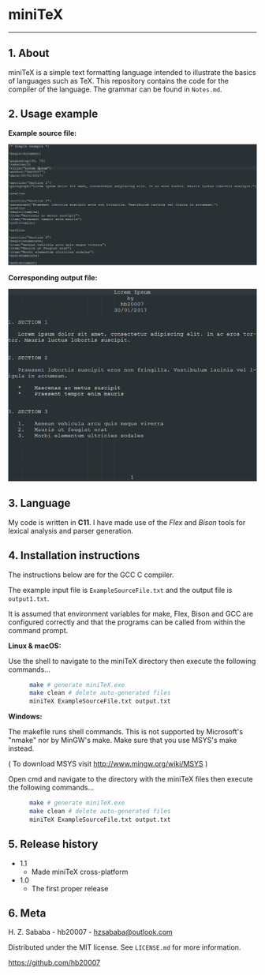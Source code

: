 # miniTeX

***
								
## 1. About

miniTeX is a simple text formatting language intended to illustrate the basics of languages such as TeX. This repository contains the code for the compiler of the language. The grammar can be found in `Notes.md`.


## 2. Usage example

**Example source file:**

![](Examples/ExampleSourceScreenshot.png)

**Corresponding output file:**

![](Examples/ExampleOutputScreenshot.png)

## 3. Language

My code is written in **C11**. I have made use of the _Flex_ and _Bison_ tools for lexical analysis and parser generation.

## 4. Installation instructions

The instructions below are for the GCC C compiler.
	  
The example input file is `ExampleSourceFile.txt` and the output file is `output1.txt`.

It is assumed that environment variables for make, Flex, Bison and GCC are configured correctly and that the programs can be called from within the command prompt.

**Linux & macOS:**

Use the shell to navigate to the miniTeX directory then execute the following commands...

```sh
      make # generate miniTeX.exe
	  make clean # delete auto-generated files
  	  miniTeX ExampleSourceFile.txt output.txt
```

**Windows:**

The makefile runs shell commands. This is not supported by Microsoft's "nmake" nor by MinGW's make. Make sure that you use MSYS's make instead.

( To download MSYS visit http://www.mingw.org/wiki/MSYS )

Open cmd and navigate to the directory with the miniTeX files then execute the following commands...

```sh
      make # generate miniTeX.exe
	  make clean # delete auto-generated files
  	  miniTeX ExampleSourceFile.txt output.txt
```

## 5. Release history

* 1.1
    * Made miniTeX cross-platform
* 1.0
    * The first proper release

## 6. Meta

H. Z. Sababa - hb20007 - hzsababa@outlook.com

Distributed under the MIT license. See `LICENSE.md` for more information.

https://github.com/hb20007